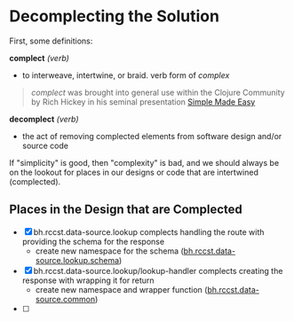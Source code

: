 # Decomplecting the Solution

First, some definitions:

**complect** _(verb)_

- to interweave, intertwine, or braid. verb form of _complex_

> _complect_ was brought into general use within the Clojure Community by Rich Hickey in his seminal presentation
> [Simple Made Easy](https://www.youtube.com/watch?v=LKtk3HCgTa8)

**decomplect** _(verb)_

- the act of removing complected elements from software design and/or source code


If "simplicity" is good, then "complexity" is bad, and we should always be on the lookout for places in
our designs or code that are intertwined (complected).

## Places in the Design that are Complected

- [X] bh.rccst.data-source.lookup complects handling the route with providing the schema for the response
  - create new namespace for the schema ([bh.rccst.data-source.lookup.schema]())
- [X] bh.rccst.data-source.lookup/lookup-handler complects creating the response with wrapping it for return
  - create new namespace and wrapper function ([bh.rccst.data-source.common]())
- [ ] 
